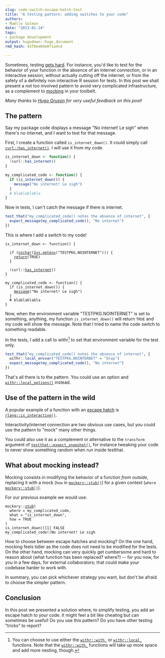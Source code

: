 ```yaml
---
slug: code-switch-escape-hatch-test
title: "A testing pattern: adding switches to your code" 
authors: 
- Maëlle Salmon 
date: "2023-01-24" 
tags: 
- package development 
output: hugodown::hugo_document
rmd_hash: 43f8ee04e071a4cd

---
```


Sometimes, testing [gets hard](https://r-pkgs.org/testing-advanced.html#when-testing-gets-hard). For instance, you'd like to test for the behavior of your function in the absence of an internet connection, or in an interactive session, without actually cutting off the internet, or from the safety of a definitely non interactive R session for tests. In this post we shall present a not too involved pattern to avoid very complicated infrastructure, as a complement to [mocking](/2019/10/29/mocking/) in your toolbelt.

*Many thanks to [Hugo Gruson](/authors/hugo-gruson/) for very useful feedback on this post!*

## The pattern

Say my package code displays a message "No internet! Le sigh" when there's no internet, and I want to test for that message.

First, I create a function called `is_internet_down()`. It could simply call [`curl::has_internet()`](https://rdrr.io/pkg/curl/man/nslookup.html). I will use it from my code.

``` r
is_internet_down <- function() {
  !curl::has_internet()
}

my_complicated_code <- function() {
  if (is_internet_down()) {
    message("No internet! Le sigh")
  }
  # blablablabla
}
```

Now in tests, I can't catch the message if there is internet.

``` r
test_that("my_complicated_code() notes the absence of internet", {
  expect_message(my_complicated_code(), "No internet")
})
```

This is where I add a switch to my code!

<div class="highlight">

<pre class='chroma'><code class='language-r' data-lang='r'><span><span class='nv'>is_internet_down</span> <span class='o'>&lt;-</span> <span class='kr'>function</span><span class='o'>(</span><span class='o'>)</span> <span class='o'>&#123;</span></span>
<span></span>
<span>  <span class='kr'>if</span> <span class='o'>(</span><span class='nf'><a href='https://rdrr.io/r/base/nchar.html'>nzchar</a></span><span class='o'>(</span><span class='nf'><a href='https://rdrr.io/r/base/Sys.getenv.html'>Sys.getenv</a></span><span class='o'>(</span><span class='s'>"TESTPKG.NOINTERNET"</span><span class='o'>)</span><span class='o'>)</span><span class='o'>)</span> <span class='o'>&#123;</span></span>
<span>    <span class='kr'><a href='https://rdrr.io/r/base/function.html'>return</a></span><span class='o'>(</span><span class='kc'>TRUE</span><span class='o'>)</span></span>
<span>  <span class='o'>&#125;</span></span>
<span></span>
<span>  <span class='o'>!</span><span class='nf'>curl</span><span class='nf'>::</span><span class='nf'><a href='https://rdrr.io/pkg/curl/man/nslookup.html'>has_internet</a></span><span class='o'>(</span><span class='o'>)</span></span>
<span><span class='o'>&#125;</span></span>
<span></span>
<span><span class='nv'>my_complicated_code</span> <span class='o'>&lt;-</span> <span class='kr'>function</span><span class='o'>(</span><span class='o'>)</span> <span class='o'>&#123;</span></span>
<span>  <span class='kr'>if</span> <span class='o'>(</span><span class='nf'>is_internet_down</span><span class='o'>(</span><span class='o'>)</span><span class='o'>)</span> <span class='o'>&#123;</span></span>
<span>    <span class='nf'><a href='https://rdrr.io/r/base/message.html'>message</a></span><span class='o'>(</span><span class='s'>"No internet! Le sigh"</span><span class='o'>)</span></span>
<span>  <span class='o'>&#125;</span></span>
<span>  <span class='c'># blablablabla</span></span>
<span><span class='o'>&#125;</span></span></code></pre>

</div>

Now, when the environment variable "TESTPKG.NOINTERNET" is set to something, anything, my function `is_internet_down()` will return `TRUE` and my code will show the message. Note that I tried to name the code switch to something readable.

In the tests, I add a call to withr[^1] to set that environment variable for the test only.

``` r
test_that("my_complicated_code() notes the absence of internet", {
  withr::local_envvar("TESTPKG.NOINTERNET" = "blop")
  expect_message(my_complicated_code(), "No internet")
})
```

That's all there is to the pattern. You could use an option and [`withr::local_options()`](https://withr.r-lib.org/reference/with_options.html) instead.

## Use of the pattern in the wild

A popular example of a function with an [escape hatch](https://twitter.com/JennyBryan/status/1613976157501927424) is [`rlang::is_interactive()`](https://rlang.r-lib.org/reference/is_interactive.html).

Interactivity/internet connection are two obvious use cases, but you could use the pattern to "mock" many other things.

You could also use it as a complement or alternative to the `transform` argument of [`testthat::expect_snapshot()`](https://testthat.r-lib.org/reference/expect_snapshot.html), for instance tweaking your code to never show something random when run inside testthat.

## What about mocking instead?

Mocking consists in modifying the behavior of a function *from outside*, replacing it with a mock (`how` in [`mockery::stub()`](https://rdrr.io/pkg/mockery/man/stub.html)) for a given context (`where` [`mockery::stub()`](https://rdrr.io/pkg/mockery/man/stub.html)).

For our previous example we would use:

<div class="highlight">

<pre class='chroma'><code class='language-r' data-lang='r'><span><span class='nf'>mockery</span><span class='nf'>::</span><span class='nf'><a href='https://rdrr.io/pkg/mockery/man/stub.html'>stub</a></span><span class='o'>(</span></span>
<span>  where <span class='o'>=</span> <span class='nv'>my_complicated_code</span>,</span>
<span>  what <span class='o'>=</span> <span class='s'>"is_internet_down"</span>, </span>
<span>  how <span class='o'>=</span> <span class='kc'>TRUE</span></span>
<span><span class='o'>)</span></span>
<span><span class='nf'>is_internet_down</span><span class='o'>(</span><span class='o'>)</span></span>[1] FALSE
<span><span class='nf'>my_complicated_code</span><span class='o'>(</span><span class='o'>)</span></span>No internet! Le sigh</code></pre>

</div>

How to choose between escape hatches and mocking? On the one hand, mocking feels tidier as the code does not need to be modified for the tests. On the other hand, mocking can very quickly get cumbersome and hard to reason about (what function has been replaced? where?) -- for you now, for you in a few days, for external collaborators; that could make your codebase harder to work with.

In summary, you can pick whichever strategy you want, but don't be afraid to choose the simpler pattern.

## Conclusion

In this post we presented a solution where, to simplify testing, you add an escape hatch to your code. It might feel a bit like cheating but can sometimes be useful! Do you use this pattern? Do you have other testing "tricks" to report?

[^1]: You can choose to use either the [`withr::with_`](https://withr.r-lib.org/reference/with_.html) or [`withr::local_`](https://withr.r-lib.org/reference/with_.html) functions. Note that the [`withr::with_`](https://withr.r-lib.org/reference/with_.html) functions will take up more space and add more nesting, though.

